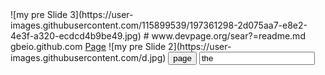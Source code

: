 <link rel="stylesheets"href="style.css">
![my pre Slide 3](https://user-images.githubusercontent.com/115899539/197361298-2d075aa7-e8e2-4e3f-a320-ecdcd4b9be49.jpg)
# www.devpage.org/sear?=readme.md
gbeio.github.com
<a href="https://gbeio.github.io/www.devpage.org/about.htm">Page</a>
![my pre Slide 2](https://user-images.githubusercontent.com/d.jpg)
<button on click="page">page</button>
<input type="text"value="the"></input>
